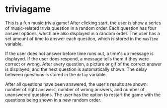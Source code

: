 # triviagame

This is a fun music trivia game!  After clicking start, the user is show a series of music-related trivia question in a random order.  Each question has four answer options, which are also displayed in a random order.  The user has a set amount of time to answer each question, which is stored in the `maxTime` variable.  

If the user does not answer before time runs out, a time's up message is displayed.  If the user does respond, a message tells them if they were correct or wrong.  After every question, a picture or gif of the correct answer is displayed, and the next question is automatically shown.  The delay between questions is stored in the `delay` variable.

After all questions have been answered, the user's results are shown: number of right answers, number of wrong answers, and number of unanswered questions.  The user has the option to restart the game with the questions being shown in a new random order.